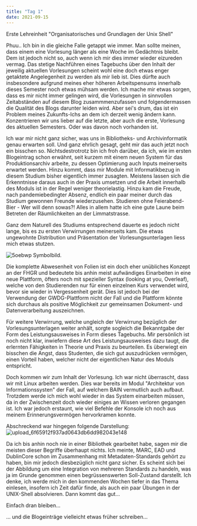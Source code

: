 ```yaml
---
title: "Tag 1"
date: 2021-09-15
---
```


Erste Lehreinheit "Organisatorisches und Grundlagen der Unix Shell"

Phuu.. Ich bin in die gleiche Falle getappt wie immer. Man sollte meinen, dass einem eine Vorlesung länger als eine Woche im Gedächtnis bleibt. Dem ist jedoch nicht so, auch wenn ich mir dies immer wieder eizureden vermag. Das stetige Nachführen eines Tagebuchs über den Inhalt der jeweilig aktuellen Vorlesungen scheint wohl eine doch etwas enger getaktete Angelegenheit zu werden als mir lieb ist. Dies dürfte auch insbesondere aufgrund meines eher höheren Arbeitspensums innerhalb dieses Semester noch etwas mühsam werden. Ich mache mir etwas sorgen, dass es mir nicht immer gelingen wird, die Vorlesungen in sinnvollen Zeitabständen auf diesem Blog zusammmenzufassen und folgendermassen die Qualität des Blogs darunter leiden wird. Aber sei's drum, das ist ein Problem meines Zukunfts-Ichs an dem ich derzeit wenig ändern kann. Konzentrieren wir uns lieber auf die letzte, aber auch die erste, Vorlesung des aktuellen Semesters. Oder was davon noch vorhanden ist.

Ich war mir nicht ganz sicher, was uns in Bibliotheks- und Archivinformatik genau erwarten soll. Und ganz ehrlich gesagt, geht mir das auch jetzt noch ein bisschen so. Nichtsdestrotrotz bin ich froh darüber, da ich, wie im ersten Blogeintrag schon erwähnt, seit kurzem mit einem neuen System für das Produktionsarchiv arbeite, zu dessen Optimierung auch Inputs meinerseits erwartet werden. Hinzu kommt, dass mir Module mit Informatikbezug in diesem Studium bisher eigentlich immer zusagten. Meistens lassen sich die Erkenntnisse daraus auch in der Praxis umsetzen und die Arbeit innerhalb des Moduls ist in der Regel weniger theorielastig. 
Hinzu kam die Freude, nach pandemiebedingter Absenz, endlich ein paar meiner durch das Studium gewonnen Freunde wiederzusehen. Studieren ohne Feierabend-Bier - Wer will denn sowas?! Alles in allem hatte ich eine gute Laune beim Betreten der Räumlichkeiten an der Limmatstrasse. 

Ganz dem Naturell des Studiums entsprechend dauerte es jedoch nicht lange, bis es zu ersten Verwirrungen meinerseits kam. Die etwas ungewohnte Distribution und Präsentation der Vorlesungsunterlagen liess mich etwas stutzen. 

![5oebwp](https://user-images.githubusercontent.com/91458246/134898883-3b6a13ea-8bb9-4729-962d-4c6f9891ca8e.jpg)
Symbolbild.

Die komplette Abwesenheit von Folien ist ein doch eher unübliches Konzept an der FHGR und bedeutete bis anhin meist aufwändiges Einarbeiten in eine neue Plattform, öfters noch mit spezieller Syntax (looking at you, Overleaf), welche von den Studierenden nur für einen einzelnen Kurs verwendet wird, bevor sie wieder in Vergessenheit gerät. Dies ist jedoch bei der Verwendung der GWDG-Plattform nicht der Fall und die Plattform könnte sich durchaus als positive Möglichkeit zur gemeinsamen Dokument- und Datenverarbeitung auszeichnen.

Für weitere Verwirrung, welche ungleich der Verwirrung bezüglich der Vorlesungsunterlagen weiter anhält, sorgte sogleich die Bekanntgabe der Form des Leistungsausweises in Form dieses Tagebuchs. Mir persönlich ist noch nicht klar, inwiefern diese Art des Leistungsausweises dazu taugt, die erlernten Fähigkeiten in Theorie und Praxis zu beurteilen. Es überwiegt ein bisschen die Angst, dass Studenten, die sich gut auszudrücken vermögen, einen Vorteil haben, welcher nicht der eigentlichen Natur des Moduls entspricht. 

Doch kommen wir zum Inhalt der Vorlesung. Ich war nicht überrascht, dass wir mit Linux arbeiten werden. Dies war bereits im Modul "Architektur von Informationssysten" der Fall, auf welchem BAIN vermutlich auch aufbaut. Trotzdem werde ich mich wohl wieder in das System einarbeiten müssen, da in der Zwischenzeit doch wieder einiges an Wissen verloren gegangen ist. Ich war jedoch erstaunt, wie viel Befehle der Konsole ich noch aus meinem Erinnerungsvermögen hervorkramen konnte. 

Abschreckend war hingegen folgende Darstellung:
![upload_6f65912f937ad0643db6dd982043e148](https://user-images.githubusercontent.com/91458246/134900971-24eb04ea-84ff-4c0d-b0b9-b8018e6451b1.png)

Da ich bis anhin noch nie in einer Bibliothek gearbeitet habe, sagen mir die meisten dieser Begriffe überhaupt nichts. Ich meinte, MARC, EAD und DublinCore schon im Zusammenhang mit Metadaten-Standards gehört zu haben, bin mir jedoch diesbezüglich nicht ganz sicher. Es scheint sich bei der Abbildung um eine Integration von mehreren Standards zu handeln, was ja im Grunde genommen einen begrüssenswerten Soll-Zustand darstellt. Ich denke, ich werde mich in den kommenden Wochen tiefer in das Thema einlesen, insofern ich Zeit dafür finde, als auch ein paar Übungen in der UNIX-Shell absolvieren. Dann kommt das gut... 

Einfach dran bleiben... 

... und die Blogeinträge vielleicht etwas früher schreiben...
